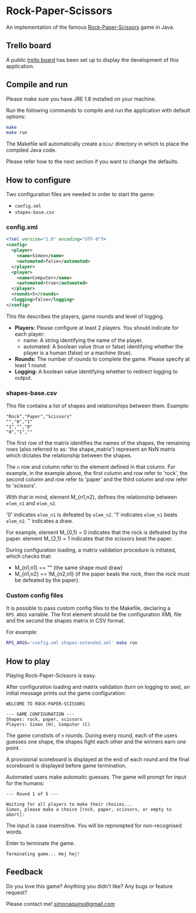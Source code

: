 # Rock-Paper-Scissors

An implementation of the famous [Rock-Paper-Scissors](https://en.wikipedia.org/wiki/Rock-paper-scissors) game in Java.

## Trello board

A public [trello board](https://trello.com/b/dQTBkDv8/rock-paper-scissors) has been set up to display the development of this application.

## Compile and run

Please make sure you have JRE 1.8 installed on your machine.

Run the following commands to compile and run the application with default options:

```bash
make
make run
```

The Makefile will automatically create a `bin/` directory in which to place the compiled Java code.

Please refer how to the next section if you want to change the defaults. 

## How to configure

Two configuration files are needed in order to start the game:

- `config.xml`
- `shapes-base.csv`

### config.xml

```xml
<?xml version="1.0" encoding="UTF-8"?>
<config>
  <player>
    <name>Simon</name>
    <automated>false</automated>
  </player>
  <player>
    <name>Computer</name>
    <automated>true</automated>
  </player>
  <rounds>5</rounds>
  <logging>false</logging>
</config>
```

This file describes the players, game rounds and level of logging.

- **Players:**
  Please configure at least 2 players.
  You should indicate for each player:
  - name: A string identifying the name of the player.
  - automated: A boolean value (true or false) identifying whether the player is a human (false) or a machine (true).
- **Rounds:**
  The number of rounds to complete the game.
  Please specify at least 1 round. 
- **Logging:**
  A boolean value identifying whether to redirect logging to output.

### shapes-base.csv

This file contains a list of shapes and relationships between them.
Example:

``` 
"Rock","Paper","Scissors"
"","0","1"
"1","","0"
"0","1",""
```

The first row of the matrix identifies the names of the shapes, the remaining rows (also referred to as: 'the shape\_matrix') represent an NxN matrix which dictates the relationship between the shapes.

The `n` row and column refer to the element defined in that column.
For example, in the example above, the first column and row refer to 'rock', the second column and row refer to 'paper' and the third column and row refer to 'scissors'.

With that in mind, element M\_{n1,n2}, defines the relationship between `elem_n1` and `elem_n2`.

'0' indicates `elem_n1` is defeated by `elem_n2`.
'1' indicates `elem_n1` beats `elem_n2`.
'' indicates a draw.

For example, element M\_{0,1} = 0 indicates that the rock is defeated by the paper. element M\_{2,1} = 1 indicates that the scissors beat the paper.

During configuration loading, a matrix validation procedure is initiated, which checks that:
- M\_{n1,n1} == "" (the same shape must draw)
- M\_{n1,n2} == !M\_{n2,n1} (if the paper beats the rock, then the rock must be defeated by the paper).

### Custom config files

It is possible to pass custom config files to the Makefile, declaring a `RPS_ARGS` variable. The first element should be the configuration XML file and the second the shapes matrix in CSV format.

For example:

```bash
RPS_ARGS='config.xml shapes-extended.xml' make run
```

## How to play

Playing Rock-Paper-Scissors is easy.

After configuration loading and matrix validation (turn on logging to see), an initial message prints out the game configuration:

```
WELCOME TO ROCK-PAPER-SCISSORS

--- GAME CONFIGURATION ---
Shapes: rock, paper, scissors
Players: Simon (H), Computer (C)
```

The game constists of `n` rounds. During every round, each of the users guesses one shape, the shapes fight each other and the winners earn one point.

A provisional scoreboard is displayed at the end of each round and the final scoreboard is displayed before game termination.

Automated users make automatic guesses. The game will prompt for input for the humans:

```
--- Round 1 of 5 ---

Waiting for all players to make their choices...
Simon, please make a choice [rock, paper, scissors, or empty to abort]:
```

The input is case insensitive. You will be reprompted for non-recognised words.

Enter to terminate the game.

```
Terminating game... Hej hej!
```

## Feedback

Do you love this game? Anything you didn't like? Any bugs or feature request?

Please contact me! [simonaquino@gmail.com](simonaquino@gmail.com)
